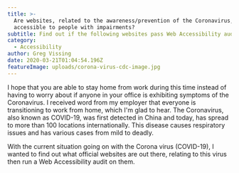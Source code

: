 ```yaml
---
title: >-
  Are websites, related to the awareness/prevention of the Coronavirus,
  accessible to people with impairments?
subtitle: Find out if the following websites pass Web Accessibility audits.
category:
  - Accessibility
author: Greg Vissing
date: 2020-03-21T01:04:54.196Z
featureImage: uploads/corona-virus-cdc-image.jpg
---
```

I hope that you are able to stay home from work during this time instead of having to worry about if anyone in your office is exhibiting symptoms of the Coronavirus. I received word from my employer that everyone is transitioning to work from home, which I'm glad to hear. The Coronavirus, also known as COVID-19, was first detected in China and today, has spread to more than 100 locations internationally. This disease causes respiratory issues and has various cases from mild to deadly.

With the current situation going on with the Corona virus (COVID-19), I wanted to find out what official websites are out there, relating to this virus then run a Web Accessibility audit on them.
